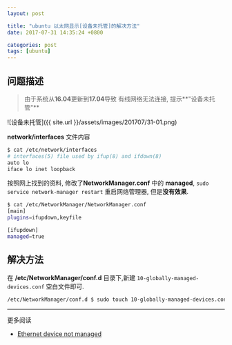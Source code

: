 ```yaml
---
layout: post

title: "ubuntu 以太网显示[设备未托管]的解决方法"
date: 2017-07-31 14:35:24 +0800

categories: post
tags: [ubuntu]
---
```


## 问题描述
>由于系统从**16.04**更新到**17.04**导致 有线网络无法连接, 提示**"设备未托管"**

![设备未托管]({{ site.url }}/assets/images/201707/31-01.png)

**network/interfaces** 文件内容

```bash
$ cat /etc/network/interfaces                                             1 ↵
# interfaces(5) file used by ifup(8) and ifdown(8)
auto lo
iface lo inet loopback
```

按照网上找到的资料, 修改了**NetworkManager.conf** 中的 **managed**, `sudo service network-manager restart` 重启网络管理器, 但是**没有效果**.

```bash
$ cat /etc/NetworkManager/NetworkManager.conf
[main]
plugins=ifupdown,keyfile

[ifupdown]
managed=true
```

## 解决方法

在 **/etc/NetworkManager/conf.d** 目录下,新建 `10-globally-managed-devices.conf` 空白文件即可.

```bash
/etc/NetworkManager/conf.d $ sudo touch 10-globally-managed-devices.conf
```

---
更多阅读
- [Ethernet device not managed](https://askubuntu.com/questions/882806/ethernet-device-not-managed)
